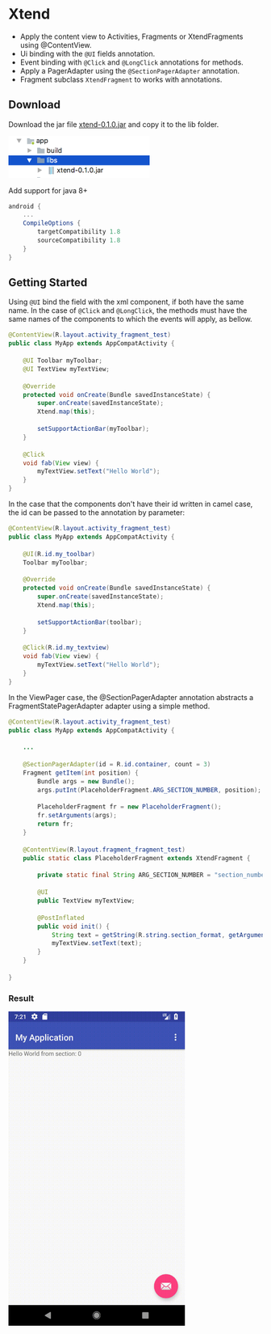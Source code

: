 # Xtend

- Apply the content view to Activities, Fragments or XtendFragments using @ContentView.
- Ui binding with the ```@UI``` fields annotation.
- Event binding with ```@Click``` and ```@LongClick``` annotations for methods.
- Apply a PagerAdapter using the ```@SectionPagerAdapter``` annotation.
- Fragment subclass ```XtendFragment``` to works with annotations.


## Download
Download the jar file [xtend-0.1.0.jar](https://github.com/zerh/xtend/raw/master/target/xtend-0.1.0.jar) and copy it to the lib folder.

<img src="https://raw.githubusercontent.com/zerh/xtend/master/img/lib-folder.png" alt="lib-folder" width="280" />

Add support for java 8+
```gradle
android {
    ...
    CompileOptions {
        targetCompatibility 1.8
        sourceCompatibility 1.8
    }
}
```

## Getting Started
Using ```@UI``` bind the field with the xml component, if both have the same name. In the case of ```@Click``` and ```@LongClick```, the methods must have the same names of the components to which the events will apply, as bellow.

```java
@ContentView(R.layout.activity_fragment_test)
public class MyApp extends AppCompatActivity {

    @UI Toolbar myToolbar;
    @UI TextView myTextView;

    @Override
    protected void onCreate(Bundle savedInstanceState) {
        super.onCreate(savedInstanceState);
        Xtend.map(this);

        setSupportActionBar(myToolbar);
    }

    @Click
    void fab(View view) {
        myTextView.setText("Hello World");
    }
}
```

In the case that the components don't have their id written in camel case, the id can be passed to the annotation by parameter:

```java
@ContentView(R.layout.activity_fragment_test)
public class MyApp extends AppCompatActivity {

    @UI(R.id.my_toolbar)
    Toolbar myToolbar;

    @Override
    protected void onCreate(Bundle savedInstanceState) {
        super.onCreate(savedInstanceState);
        Xtend.map(this);

        setSupportActionBar(toolbar);
    }

    @Click(R.id.my_textview)
    void fab(View view) {
        myTextView.setText("Hello World");
    }
}
```

In the ViewPager case, the @SectionPagerAdapter annotation abstracts a FragmentStatePagerAdapter adapter using a simple method.

```java
@ContentView(R.layout.activity_fragment_test)
public class MyApp extends AppCompatActivity {

    ...

    @SectionPagerAdapter(id = R.id.container, count = 3)
    Fragment getItem(int position) {
        Bundle args = new Bundle();
        args.putInt(PlaceholderFragment.ARG_SECTION_NUMBER, position);

        PlaceholderFragment fr = new PlaceholderFragment();
        fr.setArguments(args);
        return fr;
    }

    @ContentView(R.layout.fragment_fragment_test)
    public static class PlaceholderFragment extends XtendFragment {

        private static final String ARG_SECTION_NUMBER = "section_number";

        @UI
        public TextView myTextView;

        @PostInflated
        public void init() {
            String text = getString(R.string.section_format, getArguments().getInt(ARG_SECTION_NUMBER));
            myTextView.setText(text);
        }
    }

}
```

### Result

<img src="https://raw.githubusercontent.com/zerh/xtend/master/img/App.gif" alt="App" width="350" />




